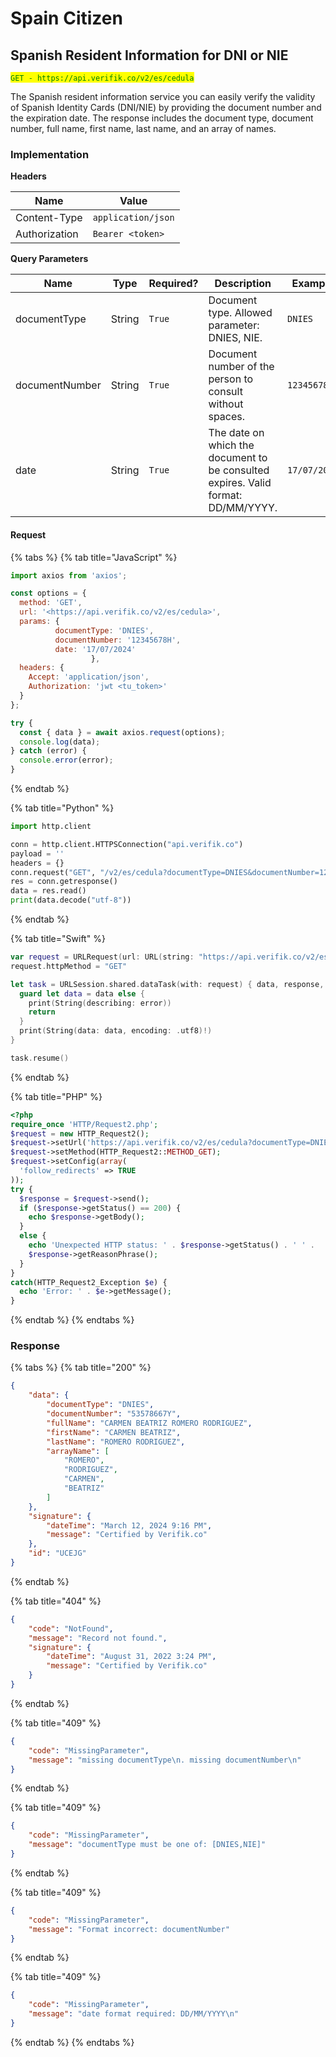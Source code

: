 # Spain Citizen

## Spanish Resident Information for DNI or NIE

<mark style="color:green;">`GET - https://api.verifik.co/v2/es/cedula`</mark>

The Spanish resident information service you can easily verify the validity of Spanish Identity Cards (DNI/NIE) by providing the document number and the expiration date. The response includes the document type, document number, full name, first name, last name, and an array of names.

### Implementation

**Headers**

| Name          | Value              |
| ------------- | ------------------ |
| Content-Type  | `application/json` |
| Authorization | `Bearer <token>`   |

**Query Parameters**

<table><thead><tr><th width="186">Name</th><th width="89">Type</th><th width="109">Required?</th><th width="223">Description</th><th>Example</th></tr></thead><tbody><tr><td>documentType</td><td>String</td><td><code>True</code></td><td>Document type. Allowed parameter: DNIES, NIE.</td><td><code>DNIES</code></td></tr><tr><td>documentNumber</td><td>String</td><td><code>True</code></td><td>Document number of the person to consult without spaces.</td><td><code>123456789</code></td></tr><tr><td>date</td><td>String</td><td><code>True</code></td><td>The date on which the document to be consulted expires. Valid format: DD/MM/YYYY.</td><td><code>17/07/2024</code></td></tr></tbody></table>

#### Request

{% tabs %}
{% tab title="JavaScript" %}

```javascript
import axios from 'axios';

const options = {
  method: 'GET',
  url: '<https://api.verifik.co/v2/es/cedula>',
  params: {
		  documentType: 'DNIES', 
		  documentNumber: '12345678H', 
		  date: '17/07/2024'
				  },
  headers: {
    Accept: 'application/json',
    Authorization: 'jwt <tu_token>'
  }
};

try {
  const { data } = await axios.request(options);
  console.log(data);
} catch (error) {
  console.error(error);
}
```

{% endtab %}

{% tab title="Python" %}

```python
import http.client

conn = http.client.HTTPSConnection("api.verifik.co")
payload = ''
headers = {}
conn.request("GET", "/v2/es/cedula?documentType=DNIES&documentNumber=12345678H&date=17/07/2024", payload, headers)
res = conn.getresponse()
data = res.read()
print(data.decode("utf-8"))
```

{% endtab %}

{% tab title="Swift" %}

```swift
var request = URLRequest(url: URL(string: "https://api.verifik.co/v2/es/cedula?documentType=DNIES&documentNumber=12345678H&date=17%2F07%2F2024")!,timeoutInterval: Double.infinity)
request.httpMethod = "GET"

let task = URLSession.shared.dataTask(with: request) { data, response, error in 
  guard let data = data else {
    print(String(describing: error))
    return
  }
  print(String(data: data, encoding: .utf8)!)
}

task.resume()

```

{% endtab %}

{% tab title="PHP" %}

```php
<?php
require_once 'HTTP/Request2.php';
$request = new HTTP_Request2();
$request->setUrl('https://api.verifik.co/v2/es/cedula?documentType=DNIES&documentNumber=12345678H&date=17/07/2024');
$request->setMethod(HTTP_Request2::METHOD_GET);
$request->setConfig(array(
  'follow_redirects' => TRUE
));
try {
  $response = $request->send();
  if ($response->getStatus() == 200) {
    echo $response->getBody();
  }
  else {
    echo 'Unexpected HTTP status: ' . $response->getStatus() . ' ' .
    $response->getReasonPhrase();
  }
}
catch(HTTP_Request2_Exception $e) {
  echo 'Error: ' . $e->getMessage();
}
```

{% endtab %}
{% endtabs %}

### **Response**

{% tabs %}
{% tab title="200" %}

```json
{
    "data": {
        "documentType": "DNIES",
        "documentNumber": "53578667Y",
        "fullName": "CARMEN BEATRIZ ROMERO RODRIGUEZ",
        "firstName": "CARMEN BEATRIZ",
        "lastName": "ROMERO RODRIGUEZ",
        "arrayName": [
            "ROMERO",
            "RODRIGUEZ",
            "CARMEN",
            "BEATRIZ"
        ]
    },
    "signature": {
        "dateTime": "March 12, 2024 9:16 PM",
        "message": "Certified by Verifik.co"
    },
    "id": "UCEJG"
}
```

{% endtab %}

{% tab title="404" %}

```json
{
    "code": "NotFound",
    "message": "Record not found.",
    "signature": {
        "dateTime": "August 31, 2022 3:24 PM",
        "message": "Certified by Verifik.co"
    }
}
```

{% endtab %}

{% tab title="409" %}

```json
{
    "code": "MissingParameter",
    "message": "missing documentType\n. missing documentNumber\n"
}
```

{% endtab %}

{% tab title="409" %}

```json
{
    "code": "MissingParameter",
    "message": "documentType must be one of: [DNIES,NIE]"
}
```

{% endtab %}

{% tab title="409" %}

```json
{
    "code": "MissingParameter",
    "message": "Format incorrect: documentNumber"
}
```

{% endtab %}

{% tab title="409" %}

```json
{
    "code": "MissingParameter",
    "message": "date format required: DD/MM/YYYY\n"
}
```

{% endtab %}
{% endtabs %}
